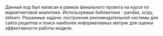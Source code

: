 Данный код был написан в рамках финального проекта на курсе по маркетинговой аналитике. Используемые библиотеки - pandas, scipy, sklearn. Решаемые задачи: построение рекомендательной системы для сайта рецептов и поиск наиболее информативных метрик для оценки эффективности работы модели.
